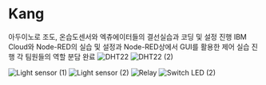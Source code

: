# Kang
아두이노로 조도, 온습도센서와 엑츄에이터들의 결선실습과 코딩 및 설정 진행 
IBM Cloud와 Node-RED의 실습 및 설정과 Node-RED상에서 GUI를 활용한 제어 실습 진행
각 팀원들의 역할 분담 완료
![DHT22](https://user-images.githubusercontent.com/106138795/178645359-5d46c5b6-19d1-4fc7-9059-fba3b72de0d2.jpg)
![DHT22 (2)](https://user-images.githubusercontent.com/106138795/178645343-0d72b6ef-cd22-4a77-898f-8e6bbf0cf4d6.PNG)

![Light sensor (1)](https://user-images.githubusercontent.com/106138795/178645398-08b83655-f2d5-48db-a3b3-beabf223890f.jpg)
![Light sensor (2)](https://user-images.githubusercontent.com/106138795/178645402-778dae4f-fa4d-4856-b6c2-226e23970c46.jpg)
![Relay](https://user-images.githubusercontent.com/106138795/178645406-81e61cfe-cde5-4eba-bb0e-58ddbe83c89a.jpg)
![Switch LED (2)](https://user-images.githubusercontent.com/106138795/178645420-ade1bfa9-8423-4313-a735-deda989d957a.PNG)
